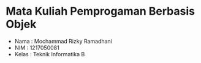 # Mata Kuliah Pemprogaman Berbasis Objek
- Nama  : Mochammad Rizky Ramadhani
- NIM   : 1217050081
- Kelas : Teknik Informatika B
